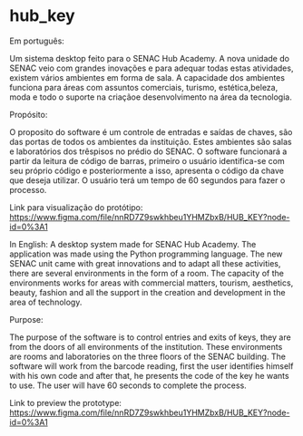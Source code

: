 # hub_key

Em português:

Um sistema desktop feito para o SENAC Hub Academy. A nova unidade do SENAC veio com grandes inovações e para adequar todas estas atividades, existem vários ambientes em forma de sala. A capacidade dos ambientes funciona para áreas com assuntos comerciais, turismo, estética,beleza, moda e todo o suporte na criaçãoe desenvolvimento na área da tecnologia.

Propósito:

O proposito do software é um controle de entradas e saídas de chaves, são das portas de todos os ambientes da instituição. Estes ambientes são salas e laboratórios dos trêspisos no prédio do SENAC. O software funcionará a partir da leitura de código de barras, primeiro o usuário identifica-se com seu próprio código e posteriormente a isso, apresenta o código da chave que deseja utilizar. O usuário terá um tempo de 60 segundos para fazer o processo.

Link para visualização do protótipo: https://www.figma.com/file/nnRD7Z9swkhbeu1YHMZbxB/HUB_KEY?node-id=0%3A1

In English:
A desktop system made for SENAC Hub Academy. The application was made using the Python programming language. The new SENAC unit came with great innovations and to adapt all these activities, there are several environments in the form of a room. The capacity of the environments works for areas with commercial matters, tourism, aesthetics, beauty, fashion and all the support in the creation and development in the area of ​​technology.

Purpose:

The purpose of the software is to control entries and exits of keys, they are from the doors of all environments of the institution. These environments are rooms and laboratories on the three floors of the SENAC building. The software will work from the barcode reading, first the user identifies himself with his own code and after that, he presents the code of the key he wants to use. The user will have 60 seconds to complete the process.

Link to preview the prototype: https://www.figma.com/file/nnRD7Z9swkhbeu1YHMZbxB/HUB_KEY?node-id=0%3A1

